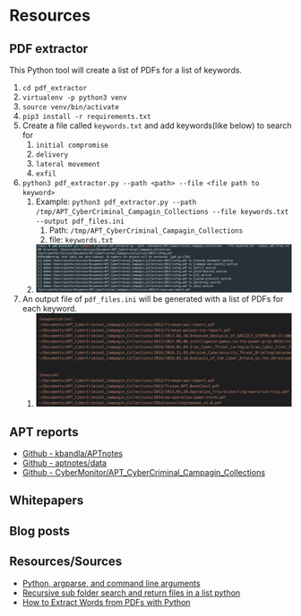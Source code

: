 # Resources

## PDF extractor

This Python tool will create a list of PDFs for a list of keywords.

1. `cd pdf_extractor`
1. `virtualenv -p python3 venv`
1. `source venv/bin/activate`
1. `pip3 install -r requirements.txt`
1. Create a file called `keywords.txt` and add keywords(like below) to search for
    1. `initial compromise`
    1. `delivery`
    1. `lateral movement`
    1. `exfil`
1. `python3 pdf_extractor.py --path <path> --file <file path to keyword>`
    1. Example: `python3 pdf_extractor.py --path /tmp/APT_CyberCriminal_Campagin_Collections --file keywords.txt --output pdf_files.ini`
        1. Path: `/tmp/APT_CyberCriminal_Campagin_Collections`
        1. file: `keywords.txt`
    1. ![PDF extractor cmd](../.img/pdf-extractor-cmd.png)
1. An output file of `pdf_files.ini` will be generated with a list of PDFs for each keyword.
    1. ![PDF extractor cmd](../.img/pdf-extractor-ini.png)

## APT reports

* [Github - kbandla/APTnotes](https://github.com/kbandla/APTnotes)
* [Github - aptnotes/data](https://github.com/aptnotes/data)
* [Github - CyberMonitor/APT_CyberCriminal_Campagin_Collections](https://github.com/CyberMonitor/APT_CyberCriminal_Campagin_Collections)

## Whitepapers

## Blog posts

## Resources/Sources

* [Python, argparse, and command line arguments](https://www.pyimagesearch.com/2018/03/12/python-argparse-command-line-arguments/)
* [Recursive sub folder search and return files in a list python](https://stackoverflow.com/questions/18394147/recursive-sub-folder-search-and-return-files-in-a-list-python)
* [How to Extract Words from PDFs with Python](https://medium.com/@rqaiserr/how-to-convert-pdfs-into-searchable-key-words-with-python-85aab86c544f)
